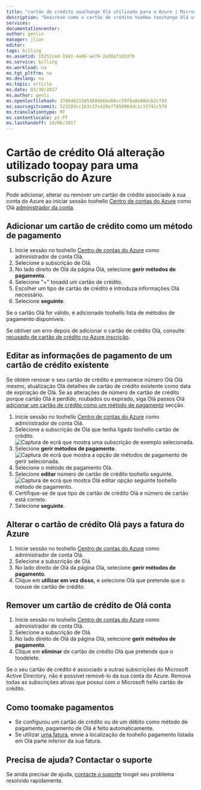 ```yaml
---
title: "cartão de crédito aaaChange Olá utilizado para o Azure | Microsoft Docs"
description: "Descreve como o cartão de crédito tooHow toochange Olá utilizadas toopay para uma subscrição do Azure"
services: 
documentationcenter: 
author: genlin
manager: jlian
editor: 
tags: billing
ms.assetid: 15252ced-1841-4a66-ae79-2e58af1d3370
ms.service: billing
ms.workload: na
ms.tgt_pltfrm: na
ms.devlang: na
ms.topic: article
ms.date: 03/30/2017
ms.author: genli
ms.openlocfilehash: 378640215853886b6be68cc59f8a0e88dcb2cf83
ms.sourcegitcommit: 523283cc1b3c37c428e77850964dc1c33742c5f0
ms.translationtype: MT
ms.contentlocale: pt-PT
ms.lasthandoff: 10/06/2017
---
```

# <a name="change-hello-credit-card-used-toopay-for-an-azure-subscription"></a>Cartão de crédito Olá alteração utilizado toopay para uma subscrição do Azure
Pode adicionar, alterar ou remover um cartão de crédito associado à sua conta do Azure ao iniciar sessão toohello [Centro de contas do Azure](https://account.windowsazure.com/Subscriptions) como Olá [administrador da conta](billing-subscription-transfer.md#whoisaa). 
 
<a id="addcard"></a>
## <a name="add-a-credit-card-as-a-payment-method"></a>Adicionar um cartão de crédito como um método de pagamento

1. Inicie sessão no toohello [Centro de contas do Azure](https://account.windowsazure.com/Subscriptions) como administrador de conta Olá.
2. Selecione a subscrição de Olá.
3. No lado direito de Olá da página Olá, selecione **gerir métodos de pagamento**.
4. Selecione "+" tooadd um cartão de crédito.
5. Escolher um tipo de cartão de crédito e introduza informações Olá necessário.
6. Selecione **seguinte**. 

Se o cartão Olá for válido, é adicionado toohello lista de métodos de pagamento disponíveis.

Se obtiver um erro depois de adicionar o cartão de crédito Olá, consulte [recusado de cartão de crédito no Azure inscrição](billing-credit-card-fails-during-azure-sign-up.md).

## <a name="edit-payment-information-for-an-existing-credit-card"></a>Editar as informações de pagamento de um cartão de crédito existente
  Se obtém renovar o seu cartão de crédito e permanece número Olá Olá mesmo, atualização Olá detalhes de cartão de crédito existente como data de expiração de Olá. Se as alterações de número de cartão de crédito porque cartão Olá é perdido, roubados ou expirado, siga Olá passos Olá [adicionar um cartão de crédito como um método de pagamento](#addcard) secção. 

1. Inicie sessão no toohello [Centro de contas do Azure](https://account.windowsazure.com/Subscriptions) como administrador de conta Olá.
2. Selecione a subscrição de Olá que tenha ligado toohello cartão de crédito.</br> ![Captura de ecrã que mostra uma subscrição de exemplo selecionada.](./media/billing-how-to-change-credit-card/selectsub.png)
3. Selecione **gerir métodos de pagamento**.</br> ![Captura de ecrã que mostra a opção de métodos de pagamento de gerir selecionada.](./media/billing-how-to-change-credit-card/changesub_new.png)
4. Selecione o método de pagamento Olá.
5. Selecione **editar** número de cartão de crédito toohello seguinte.</br> ![Captura de ecrã que mostra Olá editar opção seguinte toohello método de pagamento.](./media/billing-how-to-change-credit-card/editcard_new.png)
6. Certifique-se de que tipo de cartão de crédito Olá e número de cartão está correto.
7. Selecione **seguinte**.

## <a name="change-hello-credit-card-that-pays-your-azure-bill"></a>Alterar o cartão de crédito Olá pays a fatura do Azure

1. Inicie sessão no toohello [Centro de contas do Azure](https://account.windowsazure.com/Subscriptions) como administrador de conta Olá.
2. Selecione a subscrição de Olá.
3. No lado direito de Olá da página Olá, selecione **gerir métodos de pagamento**.
4. Clique em **utilizar em vez disso,** e selecione Olá que pretende que o toouse de cartão de crédito.

## <a name="remove-a-credit-card-from-hello-account"></a>Remover um cartão de crédito de Olá conta
1. Inicie sessão no toohello [Centro de contas do Azure](https://account.windowsazure.com/Subscriptions) como administrador de conta Olá.
2. Selecione a subscrição de Olá.
3. No lado direito de Olá da página Olá, selecione **gerir métodos de pagamento**.
4. Clique em **eliminar** de cartão de crédito Olá que pretende que o toodelete.

Se o seu cartão de crédito é associado a outras subscrições do Microsoft Active Directory, não é possível removê-lo da sua conta do Azure. Remova todas as subscrições ativas que possui com o Microsoft hello cartão de crédito.

##  <a name="how-toomake-payments"></a>Como toomake pagamentos

* Se configurou um cartão de crédito ou de um débito como método de pagamento, pagamento de Olá é feito automaticamente.
* Se utilizar [uma fatura](https://azure.microsoft.com/pricing/invoicing/), envie a localização de toohello pagamento listada em Olá parte inferior da sua fatura.

## <a name="need-help-contact-support"></a>Precisa de ajuda? Contactar o suporte

Se ainda precisar de ajuda, [contacte o suporte](https://portal.azure.com/?#blade/Microsoft_Azure_Support/HelpAndSupportBlade) tooget seu problema resolvido rapidamente.
